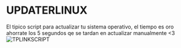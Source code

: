 # UPDATERLINUX
El tipico script para actualizar tu sistema operativo, el tiempo es oro ahorrate los 5 segundos qe se tardan en actualizar manualmente <3
![TPLINKSCRIPT](https://user-images.githubusercontent.com/117610367/211175387-cabd7f07-640f-447b-b6f4-fc2cbf81a3e5.jpg)
